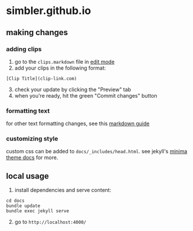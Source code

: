 # simbler.github.io

## making changes 

### adding clips
1. go to the `clips.markdown` file in [edit mode](https://github.com/simbler/simbler.github.io/edit/main/docs/clips.markdown)
2. add your clips in the following format:
```    
[Clip Title](clip-link.com)
```
3. check your update by clicking the "Preview" tab
4. when you're ready, hit the green "Commit changes" button 

### formatting text 
for other text formatting changes, see this [markdown guide](https://guides.github.com/features/mastering-markdown/)

### customizing style 
custom css can be added to `docs/_includes/head.html`. see jekyll's [minima theme docs](https://github.com/jekyll/minima#customizing-templates) for more.

## local usage

1. install dependencies and serve content:
```
cd docs
bundle update
bundle exec jekyll serve
```
2. go to `http://localhost:4000/`
